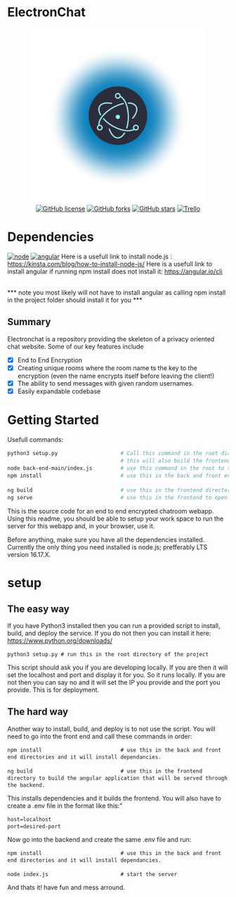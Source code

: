 # ElectronChat
<div align="center">
      <img src="electron.png" alt="electron logo" style=width:400px /> <br>
      <a href="https://github.com/ElectronChat/ElectronChat/blob/main/LICENSE"><img alt="GitHub license" src="https://img.shields.io/github/license/ElectronChat/ElectronChat"></a>
      <a href="https://github.com/ElectronChat/ElectronChat/network"><img alt="GitHub forks" src="https://img.shields.io/github/forks/ElectronChat/ElectronChat"></a>
      <a href="https://github.com/ElectronChat/ElectronChat/stargazers"><img alt="GitHub stars" src="https://img.shields.io/github/stars/ElectronChat/ElectronChat"></a>
      <a href="https://trello.com/invite/b/ifcvhd1L/207cda6ab0bab5dd25740255f0c22318/electronchat"><img alt ="Trello" src= "https://img.shields.io/badge/Issues-trello-blue"></a>
      
</div>
<div align="left">   

# Dependencies 
<a href="https://nodejs.org/en/"><img alt ="node" src= "https://img.shields.io/badge/Dependency-Node.js-brightgreen"></a>
<a href="https://angular.io/"><img alt ="angular" src= "https://img.shields.io/badge/Dependency-Angular-red"></a>
Here is a usefull link to install node.js : https://kinsta.com/blog/how-to-install-node-js/
Here is a usefull link to install angular if running npm install does not install it: https://angular.io/cli 

<br> *** note you most likely will not have to install angular as calling npm install in the project folder should install it for you ***
## Summary
Electronchat is a repository providing the skeleton of a privacy oriented chat website. 
Some of our key features include 
* [x] End to End Encryption
* [x] Creating unique rooms where the room name ts the key to the encryption (even the name encrypts itself before leaving the client!)
* [x] The ability to send messages with given random usernames. 
* [x] Easily expandable codebase

# Getting Started
Usefull commands: 
```sh
python3 setup.py                    # Call this command in the root directory to install all node dependancies and angular dependancies. (need node installed)
                                    # this will also build the frontend and start the backend. 
node back-end-main/index.js         # use this command in the root to start up the server without installing everything or building angular. 
npm install                         # use this in the back and front end directories and it will install dependancies. 

ng build                            # use this in the frontend directory to build the angular application that will be served through the backend.
ng serve                            # use this in the frontend to open up a developer server to see your changed realtime as you change code in the front 
```

This is the source code for an end to end encrypted chatroom webapp. Using this readme, you should be able to
setup your work space to run the server for this webapp and, in your browser, use it.

Before anything, make sure you have all the dependencies installed. Currently the only thing you need installed is node.js; prefferably LTS version 16.17.X.

# setup
## The easy way
If you have Python3 installed then you can run a provided script to install, build, and deploy the service. 
If you do not then you can install it here: https://www.python.org/downloads/
```
python3 setup.py # run this in the root directory of the project
```
This script should ask you if you are developing locally. If you are then it will set the localhost and port and display it for you. So it runs locally.
If you are not then you can say no and it will set the IP you provide and the port you provide. This is for deployment.
## The hard way
Another way to install, build, and deploy is to not use the script. 
You will need to go into the front end and call these commands in order:
```
npm install                         # use this in the back and front end directories and it will install dependancies. 

ng build                            # use this in the frontend directory to build the angular application that will be served through the backend.
```

This installs dependencies and it builds the frontend. You will also have to create a .env file in the format like this:"
```
host=localhost
port=desired-port
```
Now go into the backend and create the same .env file and run:
```
npm install                         # use this in the back and front end directories and it will install dependancies. 

node index.js                       # start the server
```

And thats it! have fun and mess arround.
</div>
